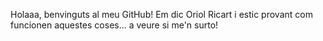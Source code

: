 Holaaa, benvinguts al meu GitHub!
Em dic Oriol Ricart i estic provant com funcionen aquestes coses... a veure si me'n surto!
